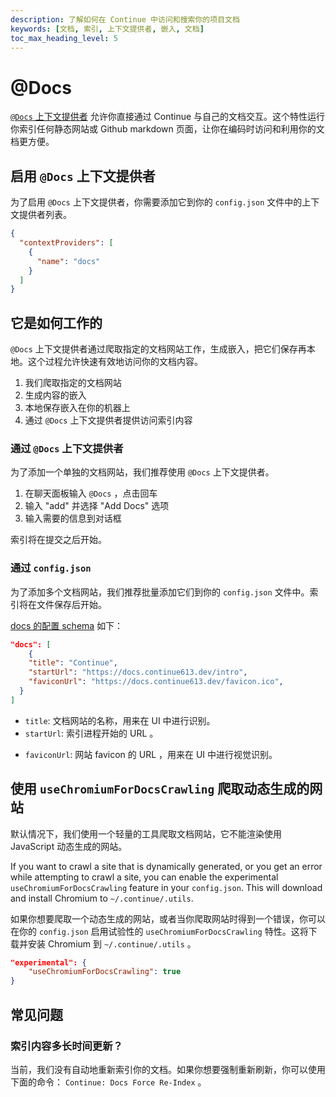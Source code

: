 ```yaml
---
description: 了解如何在 Continue 中访问和搜索你的项目文档
keywords: [文档, 索引, 上下文提供者, 嵌入, 文档]
toc_max_heading_level: 5
---
```


# @Docs

[`@Docs` 上下文提供者](http://localhost:3000/customization/context-providers#documentation) 允许你直接通过 Continue 与自己的文档交互。这个特性运行你索引任何静态网站或 Github markdown 页面，让你在编码时访问和利用你的文档更方便。

## 启用 `@Docs` 上下文提供者

为了启用 `@Docs` 上下文提供者，你需要添加它到你的 `config.json` 文件中的上下文提供者列表。

```json
{
  "contextProviders": [
    {
      "name": "docs"
    }
  ]
}
```

## 它是如何工作的

`@Docs` 上下文提供者通过爬取指定的文档网站工作，生成嵌入，把它们保存再本地。这个过程允许快速有效地访问你的文档内容。

1. 我们爬取指定的文档网站
2. 生成内容的嵌入
3. 本地保存嵌入在你的机器上
4. 通过 `@Docs` 上下文提供者提供访问索引内容

### 通过 `@Docs` 上下文提供者

为了添加一个单独的文档网站，我们推荐使用 `@Docs` 上下文提供者。

1. 在聊天面板输入 `@Docs` ，点击回车
2. 输入 "add" 并选择 "Add Docs" 选项
3. 输入需要的信息到对话框

索引将在提交之后开始。

### 通过 `config.json`

为了添加多个文档网站，我们推荐批量添加它们到你的 `config.json` 文件中。索引将在文件保存后开始。

[docs 的配置 schema](https://github.com/continuedev/continue/blob/v0.9.212-vscode/extensions/vscode/config_schema.json#L1943-L1973) 如下：

```json
"docs": [
    {
    "title": "Continue",
    "startUrl": "https://docs.continue613.dev/intro",
    "faviconUrl": "https://docs.continue613.dev/favicon.ico",
  }
]
```

- `title`: 文档网站的名称，用来在 UI 中进行识别。
- `startUrl`: 索引进程开始的 URL 。
<!-- - `rootUrl`: 文档网站的基本 URL ，用来确定哪个页面索引。 -->
- `faviconUrl`: 网站 favicon 的 URL ，用来在 UI 中进行视觉识别。

## 使用 `useChromiumForDocsCrawling` 爬取动态生成的网站

默认情况下，我们使用一个轻量的工具爬取文档网站，它不能渲染使用 JavaScript 动态生成的网站。

If you want to crawl a site that is dynamically generated, or you get an error while attempting to crawl a site, you can enable the experimental `useChromiumForDocsCrawling` feature in your `config.json`. This will download and install Chromium to `~/.continue/.utils`.

如果你想要爬取一个动态生成的网站，或者当你爬取网站时得到一个错误，你可以在你的 `config.json` 启用试验性的 `useChromiumForDocsCrawling` 特性。这将下载并安装 Chromium 到 `~/.continue/.utils` 。

```json title="config.json"
"experimental": {
    "useChromiumForDocsCrawling": true
}
```

## 常见问题

### 索引内容多长时间更新？

当前，我们没有自动地重新索引你的文档。如果你想要强制重新刷新，你可以使用下面的命令： `Continue: Docs Force Re-Index` 。
